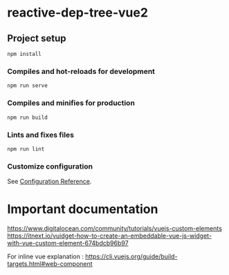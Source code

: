 # reactive-dep-tree-vue2

## Project setup
```
npm install
```

### Compiles and hot-reloads for development
```
npm run serve
```

### Compiles and minifies for production
```
npm run build
```

### Lints and fixes files
```
npm run lint
```

### Customize configuration
See [Configuration Reference](https://cli.vuejs.org/config/).


# Important documentation
https://www.digitalocean.com/community/tutorials/vuejs-custom-elements
https://itnext.io/vuidget-how-to-create-an-embeddable-vue-js-widget-with-vue-custom-element-674bdcb96b97

For inline vue explanation : https://cli.vuejs.org/guide/build-targets.html#web-component
